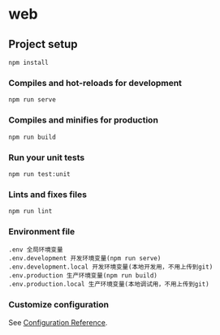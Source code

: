 # web

## Project setup
```
npm install
```

### Compiles and hot-reloads for development
```
npm run serve
```

### Compiles and minifies for production
```
npm run build
```

### Run your unit tests
```
npm run test:unit
```

### Lints and fixes files
```
npm run lint
```

### Environment file
```
.env 全局环境变量
.env.development 开发环境变量(npm run serve)
.env.development.local 开发环境变量(本地开发用，不用上传到git)
.env.production 生产环境变量(npm run build)
.env.production.local 生产环境变量(本地调试用，不用上传到git)
```

### Customize configuration
See [Configuration Reference](https://cli.vuejs.org/config/).
